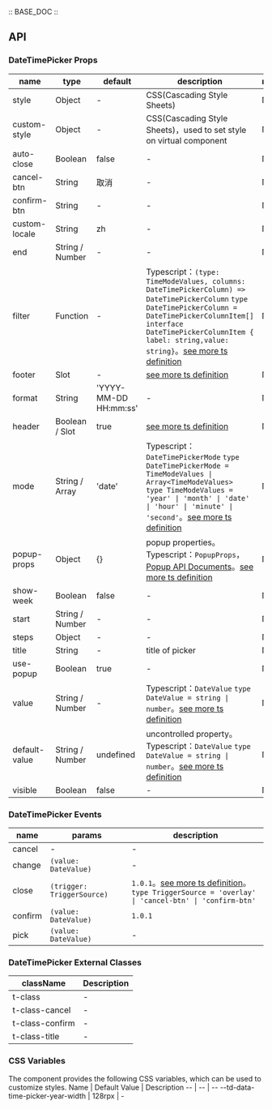 :: BASE_DOC ::

## API

### DateTimePicker Props

name | type | default | description | required
-- | -- | -- | -- | --
style | Object | - | CSS(Cascading Style Sheets) | N
custom-style | Object | - | CSS(Cascading Style Sheets)，used to set style on virtual component | N
auto-close | Boolean | false | \- | N
cancel-btn | String | 取消 | \- | N
confirm-btn | String | - | \- | N
custom-locale | String | zh | \- | N
end | String / Number | - | \- | N
filter | Function | - | Typescript：`(type: TimeModeValues, columns: DateTimePickerColumn) => DateTimePickerColumn` `type DateTimePickerColumn = DateTimePickerColumnItem[]` `interface DateTimePickerColumnItem { label: string,value: string}`。[see more ts definition](https://github.com/Tencent/tdesign-miniprogram/tree/develop/src/date-time-picker/type.ts) | N
footer | Slot | - | [see more ts definition](https://github.com/Tencent/tdesign-miniprogram/blob/develop/src/common/common.ts) | N
format | String | 'YYYY-MM-DD HH:mm:ss' | \- | N
header | Boolean / Slot | true | [see more ts definition](https://github.com/Tencent/tdesign-miniprogram/blob/develop/src/common/common.ts) | N
mode | String / Array | 'date' | Typescript：`DateTimePickerMode` `type DateTimePickerMode = TimeModeValues \| Array<TimeModeValues> ` `type TimeModeValues = 'year' \| 'month' \| 'date' \| 'hour' \| 'minute' \| 'second'`。[see more ts definition](https://github.com/Tencent/tdesign-miniprogram/tree/develop/src/date-time-picker/type.ts) | N
popup-props | Object | {} | popup properties。Typescript：`PopupProps`，[Popup API Documents](./popup?tab=api)。[see more ts definition](https://github.com/Tencent/tdesign-miniprogram/tree/develop/src/date-time-picker/type.ts) | N
show-week | Boolean | false | \- | N
start | String / Number | - | \- | N
steps | Object | - | \- | N
title | String | - | title of picker | N
use-popup | Boolean | true | \- | N
value | String / Number | - | Typescript：`DateValue` `type DateValue = string \| number`。[see more ts definition](https://github.com/Tencent/tdesign-miniprogram/tree/develop/src/date-time-picker/type.ts) | N
default-value | String / Number | undefined | uncontrolled property。Typescript：`DateValue` `type DateValue = string \| number`。[see more ts definition](https://github.com/Tencent/tdesign-miniprogram/tree/develop/src/date-time-picker/type.ts) | N
visible | Boolean | false | \- | N

### DateTimePicker Events

name | params | description
-- | -- | --
cancel | \- | \-
change | `(value: DateValue)` | \-
close | `(trigger: TriggerSource)` | `1.0.1`。[see more ts definition](https://github.com/Tencent/tdesign-miniprogram/tree/develop/src/date-time-picker/type.ts)。<br/>`type TriggerSource = 'overlay' \| 'cancel-btn' \| 'confirm-btn'`<br/>
confirm | `(value: DateValue)` | `1.0.1`
pick | `(value: DateValue)` | \-

### DateTimePicker External Classes

className | Description
-- | --
t-class | \-
t-class-cancel | \-
t-class-confirm | \-
t-class-title | \-

### CSS Variables

The component provides the following CSS variables, which can be used to customize styles.
Name | Default Value | Description
-- | -- | --
--td-data-time-picker-year-width | 128rpx | -
